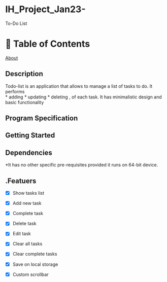 # IH_Project_Jan23-
  To-Do List
 #  📝 Table of Contents #
   [About](#About "Goto About")
   
 
  ## Description ##
Todo-list is an application that allows to manage a list of tasks to do.
It performs  
           * adding
           * updating
           * deleting , of each task.
           It has minimalistic design and basic functionality 
           
## Program Specification ## 

## Getting Started

## Dependencies
*It has no other specific pre-requisites provided it runs on 64-bit device.

## .Featuers
- [x] Show tasks list
- [x] Add new task
- [x] Complete task
- [x] Delete task
- [x] Edit task
- [x] Clear all tasks
- [x] Clear complete tasks
- [x] Save on local storage
- [x] Custom scrollbar




   
              
